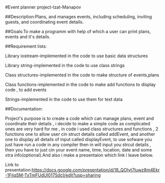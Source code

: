 #Event planner project-Izat-Manapov


##Description:Plans, and manages events, including scheduling, inviting guests, and coordinating event details.


##Goals:To make a programm with help of which a user can print plans, events and it's  details.


##Requirement lists:


Library iostream-implemented in the code to use basic data structures


Library string-implemented in the code to use class strings


Class structures-implemented in the code to make structure of events,plans


Class functions-implemented in the code to make add functions to display code , to add events


Strings-implemented in the code to use them for text data


##Documentation:

Project's purpose is to create a code which can manage plans, event and coordinate their details , i decide to make a simple code as complicated ones are very hard for me , in code i used class structures and functions , 2 functions one to allow user cin struct details called addEvent, and another one to display all details of input called displayEvent, to use sofware you just have run a code in any compiler then in will input you strcut details , then you have to just cin your event name, time, location, date and some xtra info(optional).And also i make a presentaion which link i leave below.

Link to presentation:https://docs.google.com/presentation/d/18_QOlyt7luwz8m4Ekr-1FijqSM-TxTmFUdUI017SdcI/edit?usp=sharing

